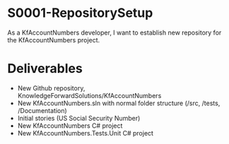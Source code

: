# S0001-RepositorySetup

As a KfAccountNumbers developer, I want to establish new repository for the KfAccountNumbers project.

# Deliverables

* New Github repository, KnowledgeForwardSolutions/KfAccountNumbers
* New KfAccountNumbers.sln with normal folder structure (/src, /tests, /Documentation)
* Initial stories (US Social Security Number)
* New KfAccountNumbers C# project
* New KfAccountNumbers.Tests.Unit C# project